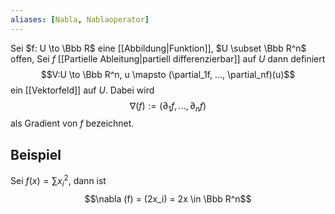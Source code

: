 ```yaml
---
aliases: [Nabla, Nablaoperator]
---
```

Sei $f: U \to \Bbb R$ eine [[Abbildung|Funktion]], $U \subset \Bbb R^n$ offen, Sei $f$ [[Partielle Ableitung|partiell differenzierbar]] auf $U$ dann definiert
$$V:U \to \Bbb R^n, u \mapsto (\partial_1f, ..., \partial_nf)(u)$$
ein [[Vektorfeld]] auf $U$. Dabei wird 
$$\nabla(f) := (\partial_1f, ..., \partial_n f)$$  als Gradient von $f$ bezeichnet.
## Beispiel
Sei $f(x) = \sum x_i^2$, dann ist $$\nabla (f) = (2x_i) = 2x \in \Bbb R^n$$
